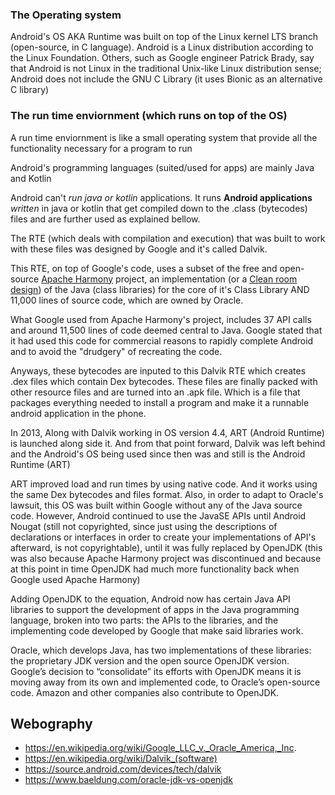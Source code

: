 ### The Operating system
Android's OS AKA Runtime was built on top of the Linux kernel LTS branch (open-source, in C language). Android is a Linux distribution according to the Linux Foundation. Others, such as Google engineer Patrick Brady, say that Android is not Linux in the traditional Unix-like Linux distribution sense; Android does not include the GNU C Library (it uses Bionic as an alternative C library) 

### The run time enviornment (which runs on top of the OS)
A run time enviornment is like a small operating system that provide all the functionality necessary for a program to run

Android's programming languages (suited/used for apps) are mainly Java and Kotlin

Android can't *run java or kotlin* applications. It runs **Android applications** *written* in java or kotlin that get compiled down to the .class (bytecodes) files and are further used as explained bellow.

The RTE (which deals with compilation and execution) that was built to work with these files was designed by Google and  it's called Dalvik. 

This RTE, on top of Google's code, uses a subset of the free and open-source [Apache Harmony](https://en.wikipedia.org/wiki/Apache_Harmony) project, an implementation (or a [Clean room design](https://en.wikipedia.org/wiki/Clean_room_design)) of the Java (class libraries) for the core of it's Class Library AND 11,000 lines of source code, which are owned by Oracle. 

What Google used from Apache Harmony's project, includes 37 API calls and around 11,500 lines of code deemed central to Java. Google stated that it had used this code for commercial reasons to rapidly complete Android and to avoid the "drudgery" of recreating the code.

Anyways, these bytecodes are inputed to this Dalvik RTE which creates .dex files which contain Dex bytecodes. These files are finally packed with other resource files and are turned into an .apk file. Which is a file that packages everything needed to install a program and make it a runnable android application in the phone.

In 2013, Along with Dalvik working in OS version 4.4, ART (Android Runtime) is launched along side it. And from that point forward, Dalvik was left behind and the Android's OS being used since then was and still is the Android Runtime (ART)

ART improved load and run times by using native code. And it works using the same Dex bytecodes and files format. Also, in order to adapt to Oracle's lawsuit, this OS was built within Google without any of the Java source code. However, Android continued to use the JavaSE APIs until Android Nougat (still not copyrighted, since just using the descriptions of declarations or interfaces in order to create your implementations of API's afterward, is not copyrightable), until it was fully replaced by OpenJDK (this was also because Apache Harmony project was discontinued and because at this point in time OpenJDK had much more functionality back when Google used Apache Harmony)

Adding OpenJDK to the equation, Android now has certain Java API libraries to support the development of apps in the Java programming language, broken into two parts: the APIs to the libraries, and the implementing code developed by Google that make said libraries work. 

Oracle, which develops Java, has two implementations of these libraries: the proprietary JDK version and the open source OpenJDK version. Google’s decision to “consolidate” its efforts with OpenJDK means it is moving away from its own and implemented code, to Oracle’s open-source code. Amazon and other companies also contribute to OpenJDK.

## Webography
- https://en.wikipedia.org/wiki/Google_LLC_v._Oracle_America,_Inc.
- https://en.wikipedia.org/wiki/Dalvik_(software)
- https://source.android.com/devices/tech/dalvik
- https://www.baeldung.com/oracle-jdk-vs-openjdk